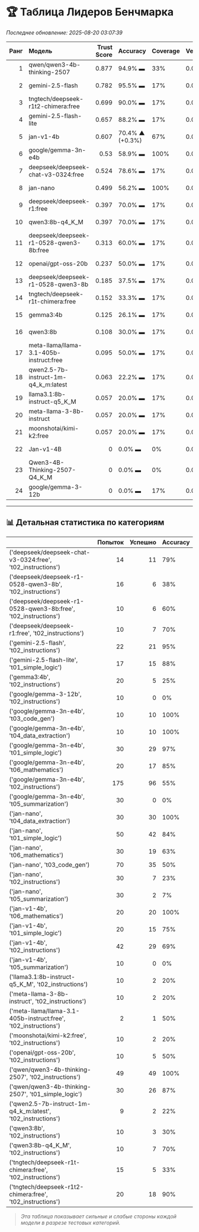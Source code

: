 # 🏆 Таблица Лидеров Бенчмарка

*Последнее обновление: 2025-08-20 03:07:39*

|   Ранг | Модель                                  |   Trust Score | Accuracy        | Coverage   | Verbosity   | Avg Time   |   Runs |
|-------:|:----------------------------------------|--------------:|:----------------|:-----------|:------------|:-----------|-------:|
|      1 | qwen/qwen3-4b-thinking-2507             |         0.877 | 94.9% ▬         | 33%        | 0.0%        | 18,621 мс  |     79 |
|      2 | gemini-2.5-flash                        |         0.782 | 95.5% ▬         | 17%        | 0.0%        | 2,799 мс   |     22 |
|      3 | tngtech/deepseek-r1t2-chimera:free      |         0.699 | 90.0% ▬         | 17%        | 0.0%        | 10,095 мс  |     20 |
|      4 | gemini-2.5-flash-lite                   |         0.657 | 88.2% ▬         | 17%        | 0.0%        | 1,346 мс   |     17 |
|      5 | jan-v1-4b                               |         0.607 | 70.4% ▲ (+0.3%) | 67%        | 0.0%        | 29,005 мс  |     98 |
|      6 | google/gemma-3n-e4b                     |         0.53  | 58.9% ▬         | 100%       | 0.0%        | 1,017 мс   |    275 |
|      7 | deepseek/deepseek-chat-v3-0324:free     |         0.524 | 78.6% ▬         | 17%        | 0.0%        | 17,800 мс  |     14 |
|      8 | jan-nano                                |         0.499 | 56.2% ▬         | 100%       | 0.0%        | 276 мс     |    240 |
|      9 | deepseek/deepseek-r1:free               |         0.397 | 70.0% ▬         | 17%        | 0.0%        | 14,202 мс  |     10 |
|     10 | qwen3:8b-q4_K_M                         |         0.397 | 70.0% ▬         | 17%        | 0.0%        | 20,712 мс  |     10 |
|     11 | deepseek/deepseek-r1-0528-qwen3-8b:free |         0.313 | 60.0% ▬         | 17%        | 0.0%        | 15,843 мс  |     10 |
|     12 | openai/gpt-oss-20b                      |         0.237 | 50.0% ▬         | 17%        | 0.0%        | 15,224 мс  |     10 |
|     13 | deepseek/deepseek-r1-0528-qwen3-8b      |         0.185 | 37.5% ▬         | 17%        | 0.0%        | 15,143 мс  |     16 |
|     14 | tngtech/deepseek-r1t-chimera:free       |         0.152 | 33.3% ▬         | 17%        | 0.0%        | 8,978 мс   |     15 |
|     15 | gemma3:4b                               |         0.125 | 26.1% ▬         | 17%        | 0.0%        | 6,732 мс   |     23 |
|     16 | qwen3:8b                                |         0.108 | 30.0% ▬         | 17%        | 0.0%        | 12,895 мс  |     10 |
|     17 | meta-llama/llama-3.1-405b-instruct:free |         0.095 | 50.0% ▬         | 17%        | 0.0%        | 18,429 мс  |      2 |
|     18 | qwen2.5-7b-instruct-1m-q4_k_m:latest    |         0.063 | 22.2% ▬         | 17%        | 0.0%        | 2,669 мс   |      9 |
|     19 | llama3.1:8b-instruct-q5_K_M             |         0.057 | 20.0% ▬         | 17%        | 0.0%        | 3,002 мс   |     10 |
|     20 | meta-llama-3-8b-instruct                |         0.057 | 20.0% ▬         | 17%        | 0.0%        | 2,725 мс   |     10 |
|     21 | moonshotai/kimi-k2:free                 |         0.057 | 20.0% ▬         | 17%        | 0.0%        | 4,072 мс   |     10 |
|     22 | Jan-v1-4B                               |         0     | 0.0% ▬          | 0%         | 0.0%        | 8,946 мс   |      7 |
|     23 | Qwen3-4B-Thinking-2507-Q4_K_M           |         0     | 0.0% ▬          | 0%         | 0.0%        | 50,312 мс  |      1 |
|     24 | google/gemma-3-12b                      |         0     | 0.0% ▬          | 17%        | 0.0%        | 22,090 мс  |     10 |

---
## 📊 Детальная статистика по категориям

|                                                                 |   Попыток |   Успешно | Accuracy   |
|:----------------------------------------------------------------|----------:|----------:|:-----------|
| ('deepseek/deepseek-chat-v3-0324:free', 't02_instructions')     |        14 |        11 | 79%        |
| ('deepseek/deepseek-r1-0528-qwen3-8b', 't02_instructions')      |        16 |         6 | 38%        |
| ('deepseek/deepseek-r1-0528-qwen3-8b:free', 't02_instructions') |        10 |         6 | 60%        |
| ('deepseek/deepseek-r1:free', 't02_instructions')               |        10 |         7 | 70%        |
| ('gemini-2.5-flash', 't02_instructions')                        |        22 |        21 | 95%        |
| ('gemini-2.5-flash-lite', 't01_simple_logic')                   |        17 |        15 | 88%        |
| ('gemma3:4b', 't02_instructions')                               |        20 |         5 | 25%        |
| ('google/gemma-3-12b', 't02_instructions')                      |        10 |         0 | 0%         |
| ('google/gemma-3n-e4b', 't03_code_gen')                         |        10 |        10 | 100%       |
| ('google/gemma-3n-e4b', 't04_data_extraction')                  |        10 |        10 | 100%       |
| ('google/gemma-3n-e4b', 't01_simple_logic')                     |        30 |        29 | 97%        |
| ('google/gemma-3n-e4b', 't06_mathematics')                      |        20 |        17 | 85%        |
| ('google/gemma-3n-e4b', 't02_instructions')                     |       175 |        96 | 55%        |
| ('google/gemma-3n-e4b', 't05_summarization')                    |        30 |         0 | 0%         |
| ('jan-nano', 't04_data_extraction')                             |        30 |        30 | 100%       |
| ('jan-nano', 't01_simple_logic')                                |        50 |        42 | 84%        |
| ('jan-nano', 't06_mathematics')                                 |        30 |        19 | 63%        |
| ('jan-nano', 't03_code_gen')                                    |        70 |        35 | 50%        |
| ('jan-nano', 't02_instructions')                                |        30 |         7 | 23%        |
| ('jan-nano', 't05_summarization')                               |        30 |         2 | 7%         |
| ('jan-v1-4b', 't06_mathematics')                                |        20 |        20 | 100%       |
| ('jan-v1-4b', 't01_simple_logic')                               |        20 |        15 | 75%        |
| ('jan-v1-4b', 't02_instructions')                               |        42 |        29 | 69%        |
| ('jan-v1-4b', 't05_summarization')                              |        10 |         0 | 0%         |
| ('llama3.1:8b-instruct-q5_K_M', 't02_instructions')             |        10 |         2 | 20%        |
| ('meta-llama-3-8b-instruct', 't02_instructions')                |        10 |         2 | 20%        |
| ('meta-llama/llama-3.1-405b-instruct:free', 't02_instructions') |         2 |         1 | 50%        |
| ('moonshotai/kimi-k2:free', 't02_instructions')                 |        10 |         2 | 20%        |
| ('openai/gpt-oss-20b', 't02_instructions')                      |        10 |         5 | 50%        |
| ('qwen/qwen3-4b-thinking-2507', 't02_instructions')             |        49 |        49 | 100%       |
| ('qwen/qwen3-4b-thinking-2507', 't01_simple_logic')             |        30 |        26 | 87%        |
| ('qwen2.5-7b-instruct-1m-q4_k_m:latest', 't02_instructions')    |         9 |         2 | 22%        |
| ('qwen3:8b', 't02_instructions')                                |        10 |         3 | 30%        |
| ('qwen3:8b-q4_K_M', 't02_instructions')                         |        10 |         7 | 70%        |
| ('tngtech/deepseek-r1t-chimera:free', 't02_instructions')       |        15 |         5 | 33%        |
| ('tngtech/deepseek-r1t2-chimera:free', 't02_instructions')      |        20 |        18 | 90%        |

> _Эта таблица показывает сильные и слабые стороны каждой модели в разрезе тестовых категорий._